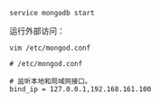 ```
service mongodb start
```

运行外部访问：

```
vim /etc/mongod.conf
 
# /etc/mongod.conf
 
# 监听本地和局域网接口。
bind_ip = 127.0.0.1,192.168.161.100
```



